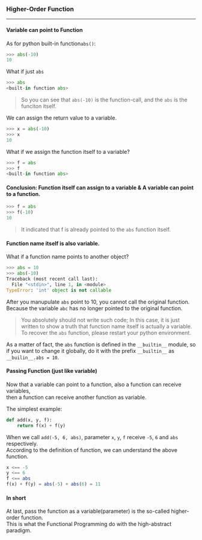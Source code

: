 ### Higher-Order Function
-------------------------

#### Variable can point to Function

As for python built-in function`abs()`:
```python
>>> abs(-10)
10
```
What if just `abs`

```python
>>> abs
<built-in function abs>
```

>So you can see that `abs(-10)` is the function-call, and the `abs` is the funciton itself.

We can assign the return value to a variable.
```python
>>> x = abs(-10)
>>> x
10
```

What if we assign the function itself to a variable?

```python
>>> f = abs
>>> f
<built-in function abs>
```

#### Conclusion: Function itself can assign to a variable & A variable can point to a function.
```python
>>> f = abs
>>> f(-10)
10
```

> It indicated that f is already pointed to the `abs` function itself.

#### Function name itself is also variable.
What if a function name points to another object?

```python
>>> abs = 10
>>> abs(-10)
Traceback (most recent call last):
  File "<stdin>", line 1, in <module>
TypeError: 'int' object is not callable
```

After you manupulate `abs` point to 10, you cannot call the original function.  
Because the variable `abc` has no longer pointed to the original function.  
> You absolutely should not write such code; In this case, it is just written to show a truth that function name itself is actually a variable.  
To recover the `abs` function, please restart your python environment.


As a matter of fact, the `abs` function is defined in the `__builtin__` module, so if you want to change it globally, do it with the prefix `__builtin__` as `__builin__.abs = 10`.

#### Passing Function (just like variable)
Now that a variable can point to a function, also a function can receive variables,  
then a function can receive another function as variable.

The simplest example:
```python
def add(x, y, f):
    return f(x) + f(y)
```
When we call `add(-5, 6, abs)`, parameter `x`, `y`, `f` receive `-5`, `6` and `abs` respectively.  
According to the definition of function, we can understand the above function.

```php
x <== -5
y <== 6
f <== abs
f(x) + f(y) = abs(-5) + abs(6) = 11
```

#### In short
At last, pass the function as a variable(parameter) is the so-called higher-order function.  
This is what the Functional Programming do with the high-abstract paradigm.
